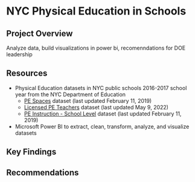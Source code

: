 # NYC Physical Education in Schools

## Project Overview
Analyze data, build visualizations in power bi, recomenndations for DOE leadership

## Resources
- Physical Education datasets in NYC public schools 2016-2017 school year from the NYC Department of Education 
  - [PE Spaces](https://data.cityofnewyork.us/Education/2016-17-Physical-Education-PE-Space/tvfr-dhen/about_data) dataset (last updated February 11, 2019)
  - [Licensed PE Teachers](https://data.cityofnewyork.us/Education/2016-17-Physical-Education-Licensed-PE-Teachers/7uuj-b95m/about_data) dataset (last updated May 9, 2022)
  - [PE Instruction - School Level](https://data.cityofnewyork.us/Education/2016-17-Physical-Education-PE-Instruction-School-L/2emc-na4n/about_data) dataset (last updated February 11, 2019)
- Microsoft Power BI to extract, clean, transform, analyze, and visualize datasets

## Key Findings


## Recommendations
